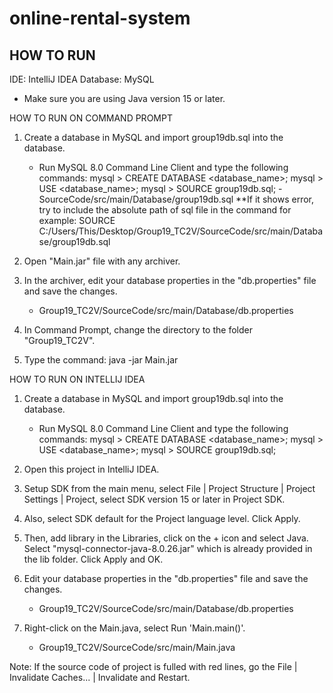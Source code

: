# online-rental-system

## HOW TO RUN

IDE: IntelliJ IDEA
Database: MySQL

- Make sure you are using Java version 15 or later.

HOW TO RUN ON COMMAND PROMPT
1. Create a database in MySQL and import group19db.sql into the database.
    - Run MySQL 8.0 Command Line Client and type the following commands:
        mysql > CREATE DATABASE <database_name>;
        mysql > USE <database_name>;
        mysql > SOURCE group19db.sql;
            - SourceCode/src/main/Database/group19db.sql
            **If it shows error, try to include the absolute path of sql file in the command for example: SOURCE C:/Users/This/Desktop/Group19_TC2V/SourceCode/src/main/Database/group19db.sql

2. Open "Main.jar" file with any archiver.

3. In the archiver, edit your database properties in the "db.properties" file and save the changes.
    - Group19_TC2V/SourceCode/src/main/Database/db.properties

4. In Command Prompt, change the directory to the folder "Group19_TC2V".

5. Type the command:
    java -jar Main.jar


HOW TO RUN ON INTELLIJ IDEA
1. Create a database in MySQL and import group19db.sql into the database.
    - Run MySQL 8.0 Command Line Client and type the following commands:
        mysql > CREATE DATABASE <database_name>;
        mysql > USE <database_name>;
        mysql > SOURCE group19db.sql;

2. Open this project in IntelliJ IDEA.

3. Setup SDK from the main menu, select File | Project Structure | Project Settings | Project, select SDK version 15 or later in Project SDK.

4. Also, select SDK default for the Project language level. Click Apply.

5. Then, add library in the Libraries, click on the + icon and select Java. Select "mysql-connector-java-8.0.26.jar" which is already provided in the lib folder. Click Apply and OK.

6. Edit your database properties in the "db.properties" file and save the changes.
    - Group19_TC2V/SourceCode/src/main/Database/db.properties

7. Right-click on the Main.java, select Run 'Main.main()'.
    - Group19_TC2V/SourceCode/src/main/Main.java

Note: If the source code of project is fulled with red lines, go the File | Invalidate Caches... | Invalidate and Restart.
